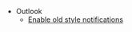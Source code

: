 * Outlook
  * [Enable old style notifications](https://www.techrepublic.com/article/how-to-enable-old-style-outlook-notifications-in-windows-10)
